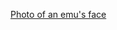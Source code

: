 [Photo of an emu's face](https://www.google.com/url?sa=i&url=https%3A%2F%2Fwww.whitehousefarmcentre.co.uk%2Fanimals%2Fbirds%2Femu%2F&psig=AOvVaw0sDCCFP6CrwaFXkeXX3nrb&ust=1621070363637000&source=images&cd=vfe&ved=0CAIQjRxqFwoTCJDYnfDryPACFQAAAAAdAAAAABAD)
